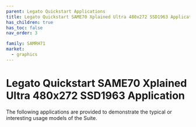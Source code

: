 ```yaml
---
parent: Legato Quickstart Applications
title: Legato Quickstart SAME70 Xplained Ultra 480x272 SSD1963 Application
has_children: true
has_toc: false
nav_order: 3

family: SAMRH71
market:
  - graphics
---
```


# Legato Quickstart SAME70 Xplained Ultra 480x272 SSD1963 Application

The following applications are provided to demonstrate the typical or interesting usage models of the Suite.
